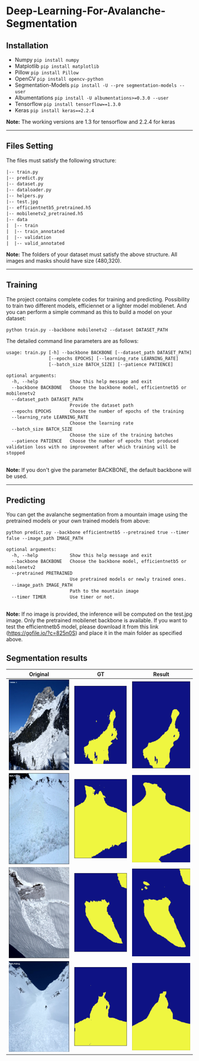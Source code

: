 # Deep-Learning-For-Avalanche-Segmentation

## Installation
- Numpy `pip install numpy`
- Matplotlib `pip install matplotlib`
- Pillow `pip install Pillow`
- OpenCV `pip install opencv-python`
- Segmentation-Models `pip install -U --pre segmentation-models --user`
- Albumentations `pip install -U albumentations>=0.3.0 --user`
- Tensorflow `pip install tensorflow==1.3.0` 
- Keras `pip install keras==2.2.4`

**Note:** The working versions are 1.3 for tensorflow and 2.2.4 for keras

***
## Files Setting
The files must satisfy the following structure:
```buildoutcfg
|-- train.py
|-- predict.py
|-- dataset.py
|-- dataloader.py
|-- helpers.py
|-- test.jpg
|-- efficientnetb5_pretrained.h5
|-- mobilenetv2_pretrained.h5
|-- data
|  |-- train
|  |-- train_annotated
|  |-- validation
|  |-- valid_annotated

```
**Note:** The folders of your dataset must satisfy the above structure. All images and masks should have size (480,320).

***
## Training
The project contains complete codes for training and predicting. Possibility to train two different models, efficiennet or a lighter model mobilenet.
And you can perform a simple command as this to build a model on your dataset:
```buildoutcfg
python train.py --backbone mobilenetv2 --dataset DATASET_PATH 
```
The detailed command line parameters are as follows:
```buildoutcfg
usage: train.py [-h] --backbone BACKBONE [--dataset_path DATASET_PATH]
                [--epochs EPOCHS] [--learning_rate LEARNING_RATE]
                [--batch_size BATCH_SIZE] [--patience PATIENCE]

```
```buildoutcfg
optional arguments:
  -h, --help            Show this help message and exit
  --backbone BACKBONE   Choose the backbone model, efficientnetb5 or mobilenetv2
  --dataset_path DATASET_PATH 
                        Provide the dataset path
  --epochs EPOCHS       Choose the number of epochs of the training
  --learning_rate LEARNING_RATE 
                        Choose the learning rate
  --batch_size BATCH_SIZE
                        Choose the size of the training batches
  --patience PATIENCE   Choose the number of epochs that produced validation loss with no improvement after which training will be stopped
  

```

**Note:** If you don't give the parameter BACKBONE, the default backbone will be used.

***
## Predicting
You can get the avalanche segmentation from a mountain image using the pretrained models or your own trained models from above:
```buildoutcfg
python predict.py --backbone efficientnetb5 --pretrained true --timer false --image_path IMAGE_PATH
```
```buildoutcfg
optional arguments:
  -h, --help            Show this help message and exit
  --backbone BACKBONE   Choose the backbone model, efficientnetb5 or mobilenetv2
  --pretrained PRETRAINED
                        Use pretrained models or newly trained ones.
  --image_path IMAGE_PATH
                        Path to the mountain image
  --timer TIMER         Use timer or not.
  

``` 
**Note:** If no image is provided, the inference will be computed on the test.jpg image. Only the pretrained mobilenet backbone is available. If you want to test the efficientnetb5 model, please download it from this link (https://gofile.io/?c=825n0S) and place it in the main folder as specified above.

## Segmentation results

Original            |  GT   |  Result
:-------------------------:|:-------------------------:|:-------------------------:
![alt-text-3](https://github.com/fkanoun/Deep-Learning-For-Avalanche-Segmentation/blob/master/Images/1.png "Original")  |  ![alt-text-4](https://github.com/fkanoun/Deep-Learning-For-Avalanche-Segmentation/blob/master/Images/1_true.png "GT")  |   ![alt-text-5](https://github.com/fkanoun/Deep-Learning-For-Avalanche-Segmentation/blob/master/Images/1_pred.png "Result")
![alt-text-3](https://github.com/fkanoun/Deep-Learning-For-Avalanche-Segmentation/blob/master/Images/2.png "Original")  |  ![alt-text-4](https://github.com/fkanoun/Deep-Learning-For-Avalanche-Segmentation/blob/master/Images/2_true.png "GT")  |   ![alt-text-5](https://github.com/fkanoun/Deep-Learning-For-Avalanche-Segmentation/blob/master/Images/2_pred.png "Result")
![alt-text-3](https://github.com/fkanoun/Deep-Learning-For-Avalanche-Segmentation/blob/master/Images/3.png "Original")  |  ![alt-text-4](https://github.com/fkanoun/Deep-Learning-For-Avalanche-Segmentation/blob/master/Images/3_true.png "GT")  |   ![alt-text-5](https://github.com/fkanoun/Deep-Learning-For-Avalanche-Segmentation/blob/master/Images/3_pred.png "Result")
![alt-text-3](https://github.com/fkanoun/Deep-Learning-For-Avalanche-Segmentation/blob/master/Images/4.png "Original")  |  ![alt-text-4](https://github.com/fkanoun/Deep-Learning-For-Avalanche-Segmentation/blob/master/Images/4_true.png "GT")  |   ![alt-text-5](https://github.com/fkanoun/Deep-Learning-For-Avalanche-Segmentation/blob/master/Images/4_pred.png "Result")

